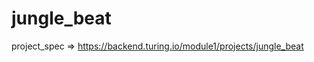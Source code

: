 # jungle_beat

project_spec => https://backend.turing.io/module1/projects/jungle_beat

~~~Linked Lists~~~
